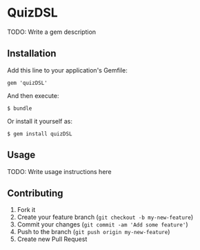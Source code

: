 # QuizDSL

TODO: Write a gem description

## Installation

Add this line to your application's Gemfile:

    gem 'quizDSL'

And then execute:

    $ bundle

Or install it yourself as:

    $ gem install quizDSL

## Usage

TODO: Write usage instructions here

## Contributing

1. Fork it
2. Create your feature branch (`git checkout -b my-new-feature`)
3. Commit your changes (`git commit -am 'Add some feature'`)
4. Push to the branch (`git push origin my-new-feature`)
5. Create new Pull Request
